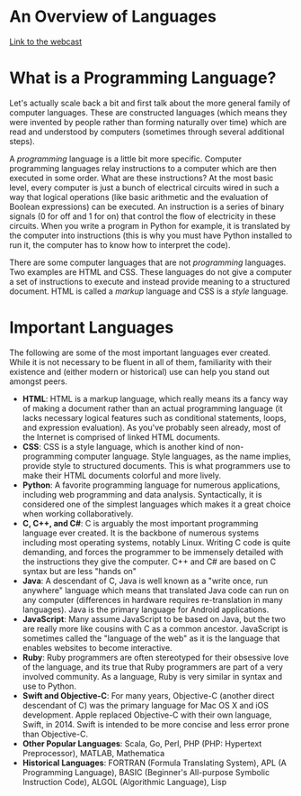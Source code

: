 # An Overview of Languages

[Link to the webcast](https://plus.google.com/events/cj2fait5u4t2ofi69vfq7rm4ivs?authkey=CIrc--SItb3kyAE)

# What is a Programming Language?

Let's actually scale back a bit and first talk about the more general family of computer languages. These are constructed languages (which means they were invented by people rather than forming naturally over time) which are read and understood by computers (sometimes through several additional steps).

A _programming_ language is a little bit more specific. Computer programming languages relay instructions to a computer which are then executed in some order. What are these instructions? At the most basic level, every computer is just a bunch of electrical circuits wired in such a way that logical operations (like basic arithmetic and the evaluation of Boolean expressions) can be executed. An instruction is a series of binary signals (0 for off and 1 for on) that control the flow of electricity in these circuits. When you write a program in Python for example, it is translated by the computer into instructions (this is why you must have Python installed to run it, the computer has to know how to interpret the code).

There are some computer languages that are not _programming_ languages. Two examples are HTML and CSS. These languages do not give a computer a set of instructions to execute and instead provide meaning to a structured document. HTML is called a _markup_ language and CSS is a _style_ language.

# Important Languages

The following are some of the most important languages ever created. While it is not necessary to be fluent in all of them, familiarity with their existence and (either modern or historical) use can help you stand out amongst peers.

- **HTML**: HTML is a markup language, which really means its a fancy way of making a document rather than an actual programming language (it lacks necessary logical features such as conditional statements, loops, and expression evaluation). As you've probably seen already, most of the Internet is comprised of linked HTML documents.
- **CSS**: CSS is a style language, which is another kind of non-programming computer language. Style languages, as the name implies, provide style to structured documents. This is what programmers use to make their HTML documents colorful and more lively.
- **Python**: A favorite programming language for numerous applications, including web programming and data analysis. Syntactically, it is considered one of the simplest languages which makes it a great choice when working collaboratively.
- **C, C++, and C#**: C is arguably the most important programming language ever created. It is the backbone of numerous systems including most operating systems, notably Linux. Writing C code is quite demanding, and forces the programmer to be immensely detailed with the instructions they give the computer. C++ and C# are based on C syntax but are less "hands on"
- **Java**: A descendant of C, Java is well known as a "write once, run anywhere" language which means that translated Java code can run on any computer (differences in hardware requires re-translation in many languages). Java is the primary language for Android applications.
- **JavaScript**: Many assume JavaScript to be based on Java, but the two are really more like cousins with C as a common ancestor. JavaScript is sometimes called the "language of the web" as it is the language that enables websites to become interactive.
- **Ruby**: Ruby programmers are often stereotyped for their obsessive love of the language, and its true that Ruby programmers are part of a very involved community. As a language, Ruby is very similar in syntax and use to Python.
- **Swift and Objective-C**: For many years, Objective-C (another direct descendant of C) was the primary language for Mac OS X and iOS development. Apple replaced Objective-C with their own language, Swift, in 2014. Swift is intended to be more concise and less error prone than Objective-C.
- **Other Popular Languages**: Scala, Go, Perl, PHP (PHP: Hypertext Preprocessor), MATLAB, Mathematica
- **Historical Languages**: FORTRAN (Formula Translating System), APL (A Programming Language), BASIC (Beginner's All-purpose Symbolic Instruction Code), ALGOL (Algorithmic Language), Lisp